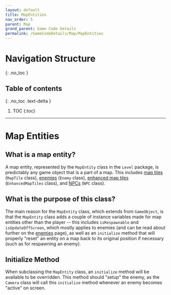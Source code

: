 ```yaml
---
layout: default
title: MapEntities
nav_order: 5
parent: Map
grand_parent: Game Code Details
permalink: /GameCodeDetails/Map/MapEntities
---
```


# Navigation Structure
{: .no_toc }

## Table of contents
{: .no_toc .text-delta }

1. TOC
{:toc}

---

# Map Entities

## What is a map entity?

A map entity, represented by the `MapEntity` class in the `Level` package, is predictably any game object that is a part of a map.
This includes [map tiles](./map-tiles-and-tilesets.md) (`MapTile` class), [enemies](./enemies.md) (`Enemy` class), 
[enhanced map tiles](./enhanced-map-tiles.md) (`EnhancedMapTiles` class), and [NPCs](./npcs.md) (`NPC` class).

## What is the purpose of this class?

The main reason for the `MapEntity` class, which extends from `GameObject`, is that the `MapEntity` class adds a couple of instance variables
made for map entities other than the player -- this includes `isRespawnable` and `isUpdateOffScreen`, which mostly applies to enemies (and can be read about further
on the [enemies](./enemies.md) page), as well as an `initialize` method that will properly "reset" an entity on a map
back to its original position if necessary (such as for respawning an enemy).

## Initialize Method

When subclassing the `MapEntity` class, an `initialize` method will be available to be overridden. This method should "setup" the enemy,
as the `Camera` class will call this `initialize` method whenever an enemy becomes "active" on screen.